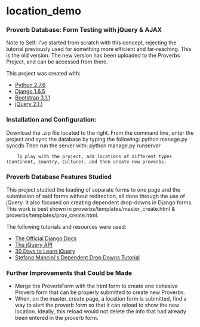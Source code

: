 location_demo
=============

<h3>Proverb Database: Form Testing with jQuery & AJAX</h3>

<p>
Note to Self: I've started from scratch with this concept, rejecting the tutorial previously used for something more efficient and far-reaching. This is the old version. The new version has been uploaded to the Proverbs Project, and can be accessed from there.
</p>

<p>
This project was created with:
<ul>
    <li><a href="https://www.python.org/downloads/">Python 2.7.6</a></li>
    <li><a href="https://www.djangoproject.com/download/">Django 1.6.5</a></li>
    <li><a href="http://getbootstrap.com/">Bootstrap 3.1.1</a></li>
    <li><a href="http://jquery.com/download/">jQuery 2.1.1</a></li>
</ul></p>

<h3>Installation and Configuration:</h3>
<p>
Download the .zip file located to the right.
From the command line, enter the project and sync the database by typing the following: 
        python manage.py syncdb
Then run the server with:
        python manage.py runserver
        
        To play with the project, add locations of different types (Continent, Country, Culture), and then create new proverbs.
</p>

<h3>Proverb Database Features Studied</h3>
<p>This project studied the loading of separate forms to one page and the submission of said forms without redirection, all done through the use of jQuery. It also focused on creating dependent drop-downs in Django forms. This work is best shown in proverbs/templates/master_create.html & proverbs/templates/prov_create.html. 

The following tutorials and resources were used:
<ul>
    <li><a href="https://docs.djangoproject.com/en/1.6/">The Official Django Docs</a></li>
    <li><a href="http://api.jquery.com/">The jQuery API</a></li>
    <li><a href="http://courses.tutsplus.com/courses/30-days-to-learn-jquery/lessons/hello-jquery">30 Days to Learn jQuery</a></li>
    <li><a href="http://www.devinterface.com/blog/en/2011/02/how-to-implement-two-dropdowns-dependent-on-each-other-using-django-and-jquery/">Stefano Mancini's Dependent Drop Downs Tutorial</a></li>
</ul></p>

<h3>Further Improvements that Could be Made</h3>
<p>
<ul>
    <li>Merge the ProverbForm with the html form to create one cohesive Proverb form that can be properly submitted to create new Proverbs.</li>
    <li>When, on the master_create page, a location form is submitted, find a way to alert the proverb form so that it can reload to show the new location. Ideally, this reload would not delete the info that had already been entered in the proverb form.</li>
</ul></p>
